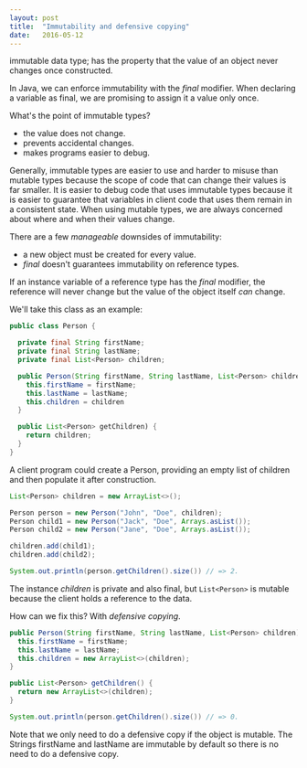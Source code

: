 ```yaml
---
layout: post
title:  "Immutability and defensive copying"
date:   2016-05-12
---
```


immutable data type; has the property that the value of an object never changes once constructed.

In Java, we can enforce immutability with the *final* modifier. When declaring a variable as final, we are promising to assign it a value only once.

What's the point of immutable types?

* the value does not change.
* prevents accidental changes.
* makes programs easier to debug.

Generally, immutable types are easier to use and harder to misuse than mutable types because the scope of code that can change their values is far smaller. It is easier to debug code that uses immutable types because it is easier to guarantee that variables in client code that uses them remain in a consistent state. When using mutable types, we are always concerned about where and when their values change.

There are a few *manageable* downsides of immutability:

* a new object must be created for every value.
* *final* doesn't guarantees immutability on reference types.

If an instance variable of a reference type has the *final* modifier, the reference will never change but the value of the object itself *can* change.

We'll take this class as an example:

```java
public class Person {

  private final String firstName;
  private final String lastName;
  private final List<Person> children;

  public Person(String firstName, String lastName, List<Person> children) {
    this.firstName = firstName;
    this.lastName = lastName;
    this.children = children
  }

  public List<Person> getChildren) {
    return children;
  }
}
```

A client program could create a Person, providing an empty list of children and then populate it after construction.

```java
List<Person> children = new ArrayList<>();

Person person = new Person("John", "Doe", children);
Person child1 = new Person("Jack", "Doe", Arrays.asList());
Person child2 = new Person("Jane", "Doe", Arrays.asList());

children.add(child1);
children.add(child2);

System.out.println(person.getChildren().size()) // => 2.
```

The instance *children* is private and also final, but ```List<Person>``` is mutable because the client holds a reference to the data.

How can we fix this? With *defensive copying*.

```java
public Person(String firstName, String lastName, List<Person> children) {
  this.firstName = firstName;
  this.lastName = lastName;
  this.children = new ArrayList<>(children);
}

public List<Person> getChildren() {
  return new ArrayList<>(children);
}

System.out.println(person.getChildren().size()) // => 0.
```

Note that we only need to do a defensive copy if the object is mutable. The Strings firstName and lastName are immutable by default so there is no need to do a defensive copy.

